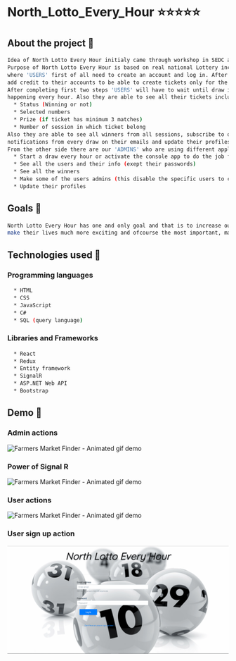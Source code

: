 # North_Lotto_Every_Hour ⭐⭐⭐⭐⭐


## About the project 🚩
```bash
Idea of North Lotto Every Hour initialy came through workshop in SEDC academy.
Purpose of North Lotto Every Hour is based on real national Lottery including the same rules
where 'USERS' first of all need to create an account and log in. After that they will need to
add credit to their accounts to be able to create tickets only for the active session.
After completing first two steps 'USERS' will have to wait until draw is completed which is
happening every hour. Also they are able to see all their tickets including:
  * Status (Winning or not)
  * Selected numbers
  * Prize (if ticket has minimum 3 matches)
  * Number of session in which ticket belong
Also they are able to see all winners from all sessions, subscribe to our page and recieve
notifications from every draw on their emails and update their profiles.
From the other side there are our 'ADMINS' who are using different application. They are able to :
  * Start a draw every hour or activate the console app to do the job for them automaticly (MUST)
  * See all the users and their info (exept their passwords)
  * See all the winners
  * Make some of the users admins (this disable the specific users to create tickets anymore)
  * Update their profiles
```

## Goals 🚩

```bash
North Lotto Every Hour has one and only goal and that is to increase our users the needed adrenaline,
make their lives much more exciting and ofcourse the most important, make ritch the luckiest ones. 
```

## Technologies used 🚩

### Programming languages
```bash
  * HTML
  * CSS
  * JavaScript
  * C#
  * SQL (query language)
```

  ### Libraries and Frameworks
```bash
  * React
  * Redux
  * Entity framework
  * SignalR
  * ASP.NET Web API
  * Bootstrap
```

## Demo 🚩

### Admin actions

![Farmers Market Finder - Animated gif demo](Gifs/AdminAction.gif)

### Power of Signal R

![Farmers Market Finder - Animated gif demo](Gifs/PowerOfSignalR.gif)

### User actions

![Farmers Market Finder - Animated gif demo](Gifs/UserActions.gif)

### User sign up action

![Farmers Market Finder - Animated gif demo](Gifs/UserSignUp.gif)
